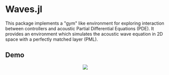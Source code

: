 # Waves.jl

This package implements a "gym" like environment for exploring interaction between controllers and acoustic Partial Differential Equations (PDE). It provides an environment which simulates the acoustic wave equation in 2D space with a perfectly matched layer (PML). 

## Demo

<p align="center">
	<img src="https://github.com/gladisor/Waves.jl/blob/wildfire/images/mpc.gif">
</p>